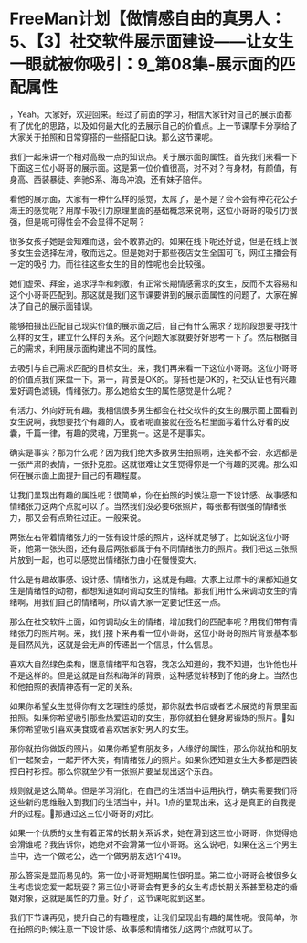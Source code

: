 # FreeMan计划【做情感自由的真男人：5、【3】社交软件展示面建设——让女生一眼就被你吸引：9_第08集-展示面的匹配属性

，Yeah。大家好，欢迎回来。经过了前面的学习，相信大家针对自己的展示面都有了优化的思路，以及如何最大化的去展示自己的价值点。上一节课摩卡分享给了大家关于拍照和日常穿搭的一些搭配口诀。那么这节课呢。

我们一起来讲一个相对高级一点的知识点。关于展示面的属性。首先我们来看一下下面这三位小哥哥的展示面。这是第一位价值很高，对不对？有身材，有颜值，有身高、西装暴徒、奔驰S系、海岛冲浪，还有妹子陪伴。

看他的展示面，大家有一种什么样的感觉，太屌了，是不是？会不会有种花花公子海王的感觉呢？用摩卡吸引力原理里面的基础概念来说啊，这位小哥哥的吸引力很强，但是呢可得性会不会显得不足啊？

很多女孩子她是会知难而退，会不敢靠近的。如果在线下呢还好说，但是在线上很多女生会选择左滑，敬而远之。但是她对于那些夜店女生全国可飞，网红主播会有一定的吸引力。而往往这些女生的目的性呢也会比较强。

她们虚荣、拜金，追求浮华和刺激，有正常长期情感需求的女生，反而不太容易和这个小哥哥匹配到。那这就是我们这节课要讲到的展示面属性的问题了。大家在解决了自己的展示面错误。

能够拍摄出匹配自己现实价值的展示面之后，自己有什么需求？现阶段想要寻找什么样的女生，建立什么样的关系。这个问题大家就要好好思考一下了。然后根据自己的需求，利用展示面构建出不同的属性。

去吸引与自己需求匹配的目标女生。来，我们再来看一下这位小哥哥。这位小哥哥的价值点我们来盘一下。第一，背景是OK的。穿搭也是OK的，社交认证也有兴趣爱好调色滤镜，情绪张力。那么她给女生的属性感觉是什么呢？

有活力、外向好玩有趣，我相信很多男生都会在社交软件的女生的展示面上面看到女生说啊，我想要找个有趣的人，或者呢直接就在签名栏里面写着什么好看的皮囊，千篇一律，有趣的灵魂，万里挑一。这是不是事实。

确实是事实？那为什么呢？因为我们绝大多数男生拍照啊，连笑都不会，永远都是一张严肃的表情，一张扑克脸。这就很难让女生觉得你是一个有趣的灵魂。那么如何在展示面上面提升自己的有趣程度。

让我们呈现出有趣的属性呢？很简单，你在拍照的时候注意一下设计感、故事感和情绪张力这两个点就可以了。当然我们没必要6张照片，每张都有很强的情绪张力，那又会有点矫往过正。一般来说。

两张左右带着情绪张力的一张有设计感的照片，这样就足够了。比如说这位小哥哥，他第一张头图，还有最后两张都属于有不同情绪张力的照片。我们把这三张照片放到一起，也可以感觉出情绪张力由小在慢慢变大。

什么是有趣故事感、设计感、情绪张力，这就是有趣。大家上过摩卡的课都知道女生是情绪性的动物，都想知道如何调动女生的情绪。那我们用什么来调动女生的情绪啊，用我们自己的情绪啊，所以请大家一定要记住这一点。

那么在社交软件上面，如何调动女生的情绪，增加我们的匹配率呢？用我们带有情绪张力的照片啊。来，我们接下来再看一位小哥哥，这位小哥哥的照片背景基本都是自然风光，这就是会无声的传递出一个信息，什么信息。

喜欢大自然绿色柔和，惬意情绪平和包容，我怎么知道的，我不知道，也许他也并不是这样的。但是这就是自然和海洋的背景，这种感觉转移到了他的身上。当然也和他拍照的表情神态有一定的关系。

如果你希望女生觉得你有文艺理性的感觉，那你就去书店或者艺术展览的背景里面拍照。如果你希望吸引那些热爱运动的女生，那你就拍在健身房锻炼的照片。🎼如果你希望吸引喜欢美食或者喜欢居家好男人的女生。

那你就拍你做饭的照片。如果你希望有朋友多，人缘好的属性，那么你就拍和朋友们一起聚会，一起开怀大笑，有情绪张力的照片。如果你还知道女生大多都是西装控白衬衫控。那么你就至少有一张照片要呈现出这个东西。

规则就是这么简单。但是学习消化，在自己的生活当中运用执行，确实需要我们将这些新的思维融入到我们的生活当中，并1。1点的呈现出来，这才是真正的自我提升的过程。🎼那通过这三位小哥哥的对比。

如果一个优质的女生有着正常的长期关系诉求，她在滑到这三位小哥哥，你觉得她会滑谁呢？我告诉你，她绝对不会滑第一位小哥哥。这么说吧，如果在这三个男生当中，选一个做老公，选一个做男朋友选1个419。

那么答案是显而易见的。第一位小哥哥短期属性很明显。第二位小哥哥会被很多女生考虑谈恋爱一起玩耍？第三位小哥哥会有更多的女生考虑长期关系甚至稳定的婚姻对象，这就是属性的力量。好了，这节课呢就到这里。

我们下节课再见，提升自己的有趣程度，让我们呈现出有趣的属性呢。很简单，你在拍照的时候注意一下设计感、故事感和情绪张力这两个点就可以了。

